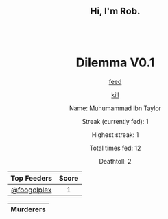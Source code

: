 <h2 align="center">Hi, I'm Rob.</h2>

<br>
<br>

<h1 align="center">
Dilemma V0.1
</h1>

<p align="center">
<a href=https://github.com/foogolplex/foogolplex/issues/new?title=feed&body=just+click+submit+and+feed+they+will>feed</a>
</p>
<p align="center">
<a href=https://github.com/foogolplex/foogolplex/issues/new?title=kill&body=just+click+submit+and+they+will+die+but+be+warned+that+you+will+be+revoked+from+your+privileges>kill</a>
</p>

<p align="center">
Name: Muhumammad ibn Taylor
</p>

<p align="center">
Streak (currently fed): 1
</p>

<p align="center">
Highest streak: 1
</p>

<p align="center">
Total times fed: 12
</p>

<p align="center">
Deathtoll: 2
</p>


| Top Feeders | Score |
| :-: | :-: |
| [@foogolplex](https://github.com/foogolplex/) | 1 |

| Murderers |
| :-: |